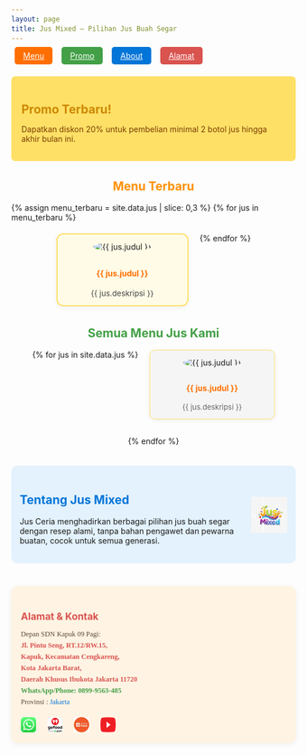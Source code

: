 ```yaml
---
layout: page
title: Jus Mixed – Pilihan Jus Buah Segar
---
```


<!-- Logo Halal di atas -->
<!-- Logo Halal Tanpa Border Kosong -->

<!-- Navigasi -->
<nav style="margin-bottom:28px;">
  <a href="#menu" style="padding:7px 15px; margin:0 6px; background:#ff6f00; color:#fff; border-radius:5px;">Menu</a>
  <a href="#promo" style="padding:7px 15px; margin:0 6px; background:#43a047; color:#fff; border-radius:5px;">Promo</a>
  <a href="#about" style="padding:7px 15px; margin:0 6px; background:#0275d8; color:#fff; border-radius:5px;">About</a>
  <a href="#alamat" style="padding:7px 15px; margin:0 6px; background:#d9534f; color:#fff; border-radius:5px;">Alamat</a>
</nav>

<!-- Section Promo -->
<div id="promo" style="background:#ffe066; padding:17px 18px; border-radius:7px; margin-bottom:32px;">
  <h2 style="color:#cc8800; margin-bottom:6px;">Promo Terbaru!</h2>
  <p style="color:#783b02;">Dapatkan diskon 20% untuk pembelian minimal 2 botol jus hingga akhir bulan ini.</p>
</div>

<!-- Section Menu Terbaru -->
<div id="menu-terbaru" style="margin-bottom:35px;">
  <h2 style="color:#ff9000; text-align:center;">Menu Terbaru</h2>
  <div style="display:flex; flex-wrap:wrap; justify-content:center; gap:20px;">
    {% assign menu_terbaru = site.data.jus | slice: 0,3 %}
    {% for jus in menu_terbaru %}
      <div style="width:210px; background:#fffbe6; border-radius:12px; border:2px solid #ffe066; box-shadow:0 2px 8px #eee; padding:13px 10px; text-align:center;">
        <img src="{{ jus.gambar }}" alt="{{ jus.judul }}" style="width:80px; height:80px; object-fit:cover; border-radius:50%; margin-bottom:10px;">
        <h4 style="color:#ff6f00;">{{ jus.judul }}</h4>
        <div style="color:#444; font-size:0.97em;">{{ jus.deskripsi }}</div>
      </div>
    {% endfor %}
  </div>
</div>

<!-- Section Semua Menu -->
<div id="menu" style="margin-bottom:35px;">
  <h2 style="color:#43a047; text-align:center;">Semua Menu Jus Kami</h2>
  <div style="display:flex; flex-wrap:wrap; justify-content:center; gap:20px;">
    {% for jus in site.data.jus %}
      <div style="width:200px; background:#f5f5f5; border-radius:10px; border:1px solid #ffe066; box-shadow:0 2px 8px #eee; padding:13px 10px; text-align:center; margin-bottom:10px;">
        <img src="{{ jus.gambar }}" alt="{{ jus.judul }}" style="width:65px; height:65px; border-radius:50%; margin-bottom:8px;">
        <h4 style="color:#ff6f00;">{{ jus.judul }}</h4>
        <div style="font-size:0.92em; color:#666;">{{ jus.deskripsi }}</div>
      </div>
    {% endfor %}
  </div>
</div>

<!-- Section About -->
<!-- Section About dengan Logo Halal Sejajar -->
<div id="about" style="margin-bottom:40px; background:#e3f2fd; border-radius:11px; padding:18px 15px; display:flex; align-items:center; gap:22px;">
  <div style="flex:1;">
    <h2 style="color:#0275d8;">Tentang Jus Mixed</h2>
    <p>Jus Ceria menghadirkan berbagai pilihan jus buah segar dengan resep alami, tanpa bahan pengawet dan pewarna buatan, cocok untuk semua generasi.</p>
  </div>
  <div style="flex-shrink:0;">
    <img src="/images/logo-halal.png"
     alt="Logo Halal"
     style="height:64px; display:block; background:none; box-shadow:none; border:none; margin:auto; padding:0;"/>

  </div>
</div>


<!-- Section Alamat -->
<!-- Section Alamat dan Kontak -->
<div id="alamat" style="margin-bottom:33px; background:#fff3e3; border-radius:12px; padding:19px 17px; box-shadow:0 2px 8px #eee;">
  <h2 style="color:#d9534f; font-size:1.22em; margin-bottom:10px;">Alamat & Kontak</h2>
  <p style="font-size:0.89em; color:#5a4633; font-family:'Lora', serif; margin-bottom:16px; line-height:1.6;">
    Depan SDN Kapuk 09 Pagi:<br>
    <span style="font-weight:600; color:#d9534f">
      <a href="https://maps.google.com/?q=Jl.+Pintu+Seng,+RT.12%2FRW.15,+Kapuk,+Kecamatan+Cengkareng,+Kota+Jakarta+Barat,+Daerah+Khusus+Ibukota+Jakarta+11720"
         target="_blank" style="color:#d9534f; text-decoration:none;">
        Jl. Pintu Seng, RT.12/RW.15,<br>
        Kapuk, Kecamatan Cengkareng,<br>
        Kota Jakarta Barat,<br>
        Daerah Khusus Ibukota Jakarta 11720
      </a>
    </span>
    <br>
    <span style="font-weight:600; color:#43a047;">
      WhatsApp/Phone:
      <a href="https://wa.me/628999563485" target="_blank" style="color:#43a047; text-decoration:none;">
        0899-9563-485
      </a>
    </span>
    <br>
    <span style="font-weight:500;">
      Provinsi :
      <a href="https://www.google.com/search?q=DKI+Jakarta+Province" target="_blank" style="color:#0275d8; text-decoration:none;">
        Jakarta
      </a>
    </span>
  </p>

  <!-- Media Sosial & Food Platform (tanpa garis bawah/underline) -->
  <div style="margin-top:2px;">
    <a href="https://wa.me/628999563485" target="_blank" title="WhatsApp" style="margin-right:16px; text-decoration:none;">
      <img src="/images/wa.png" alt="WhatsApp" style="height:27px; vertical-align:middle;"/>
    </a>
    <a href="https://gofood.co.id/jakarta/restaurant/jusceria-id-xxxx" target="_blank" title="GojekFood" style="margin-right:16px; text-decoration:none;">
      <img src="/images/gofood.png" alt="GoFood" style="height:27px; vertical-align:middle;"/>
    </a>
    <a href="https://shopee.co.id/universitas/jusceria-id-xxxx" target="_blank" title="ShopeeFood" style="margin-right:16px; text-decoration:none;">
      <img src="/images/shopeefood.png" alt="ShopeeFood" style="height:27px; vertical-align:middle;"/>
    </a>
    <a href="https://youtube.com/@jusceriaid" target="_blank" title="YouTube" style="text-decoration:none;">
      <img src="/images/youtube.png" alt="YouTube" style="height:27px; vertical-align:middle;"/>
    </a>
  </div>
</div>


</div>

